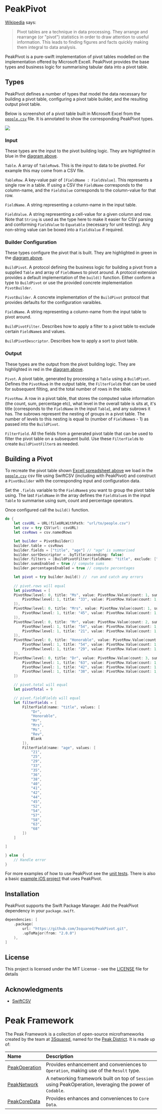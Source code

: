 # PeakPivot

<!-- ![Swift](https://github.com/3squared/PeakPivot/workflows/Swift/badge.svg?branch=main) --->

[Wikipedia](https://en.wikipedia.org/wiki/Pivot_table) says:

> Pivot tables are a technique in data processing. They arrange and rearrange (or "pivot") statistics in order to draw attention to useful information. This leads to finding figures and facts quickly making them integral to data analysis. 

PeakPivot is a pure-swift implementation of pivot tables modelled on the implementation offered by Microsoft Excell. PeakPivot provides the base types and business logic for summarising tabular data into a pivot table.

## Types 

PeakPivot defines a number of types that model the data necessary for building a pivot table, configuring a pivot table builder, and the resulting output pivot table.

Below is screenshot of a pivot table built in Microsoft Excel from the [`people.csv`](Assets/people.csv) file. It is annotated to show the corresponding PeakPivot types.

![](Assets/diagram.png)

### Input 

These types are the input to the pivot building logic. They are highlighted in blue in the [diagram above](#Types).

`Table`. A array of `TableRow`s. This is the input to data to be pivotted. For example this may come from a CSV file.

`TableRow`. A key-value pair of `[FieldName : FieldValue]`. This represents a single row in a table. If using a CSV the `FieldName` corresponds to the column-name, and the `FieldValue` corresponds to the column-value for that row.

`FieldName`. A string representing a column-name in the input table.

`FieldValue`. A string representing a cell-value for a given column and row. Note that `String` is used as the type here to make it easier for CSV parsing and conforming `FieldValue` to `Equatable` (necessary for unit testing). Any non-string value can be boxed into a `FieldValue` if required.

### Builder Configuration

These types configure the pivot that is built. They are highlighted in green in the [diagram above](#Types).

`BuildPivot`. A protocol defining the business logic for building a pivot from a supplied `Table` and array of `FieldName`s to pivot around. A protocol extension provides a default implementation of the `build()` function. Either conform a type to `BuildPivot` or use the provided concrete implementation `PivotBuilder`.

`PivotBuilder`. A concrete implementation of the `BuildPivot` protocol that provides defaults for the configuration varaibles.

`FieldName`. A string representing a column-name from the input table to pivot around.

`BuildPivotFilter`. Describes how to apply a filter to a pivot table to exclude certain `FieldName`s and values.

`BuildPivotDescriptor`. Describes how to apply a sort to pivot table.

### Output

These types are the output from the pivot building logic. They are highlighted in red in the [diagram above](#Types).

`Pivot`. A pivot table, generated by processing a `Table` using a `BuildPivot`. Defines the `PivotRow`s in the output table, the `FilterField`s that can be used for subsequent filting, and the total number of rows in the table.

`PivotRow`. A row in a pivot table, that stores the computed value information (the count, sum, percentage etc), what level in the overall table is sits at, it's title (corresponds to the `FieldName` in the input `Table`), and any subrows it has. The subrows represent the nesting of groups in a pivot table. The number of levels to this nesting is equal to  (number of `FieldName`s - 1) as passed into the `BuildPivot`.

`FilterField`. All the fields from a generated pivot table that can be used to filter the pivot table on a subsequent build. Use these `FilterField`s to create `BuildPivotFilter`s as needed.

## Building a Pivot

To recreate the pivot table shown [Excell spreadsheet above](#Types) we load in the [`people.csv`](Assets/people.csv) csv file using SwiftCSV (including with PeakPivot) and construct a `PivotBuilder` with the corresponding input and configuration data.

Set the `.fields` variable to the `FieldName`s you want to group the pivot table using. The last `FieldName` in the array defines the `FieldValue`s in the input `Table` to summarise using sum, count and percentage operators.

Once configured call the `build()` function.

```swift
do {
    let csvURL = URL(fileURLWithPath: "url/to/people.csv")
    let csv = try CSV(url: csvURL)
    let csvRows = csv.namedRows

    let builder = PivotBuilder()
    builder.table = csvRows
    builder.fields = ["title", "age"] // "age" is summarised
    builder.sortDescriptor = .byTitle(ascending: false) 
    builder.filters = [BuildPivotFilter(fieldName: "title", exclude: ["Blank", "Rev"])] // exclude "Blank" and "Rev" from the pivot table
    builder.sumsEnabled = true // compute sums
    builder.percentagesEnabled = true // compute percentages

    let pivot = try builder.build() //  run and catch any errors
    
    // pivot.rows will equal
    let pivotRows = [
    PivotRow(level: 0, title: "Ms", value: PivotRow.Value(count: 1, sum: 33, percentage: 1/9), subRows: [
        PivotRow(level: 1, title: "33", value: PivotRow.Value(count: 1, sum: 33, percentage: 1/9), subRows: nil),
    ]),
    PivotRow(level: 0, title: "Mrs", value: PivotRow.Value(count: 1, sum: 45, percentage: 1/9), subRows: [
        PivotRow(level: 1, title: "45", value: PivotRow.Value(count: 1, sum: 45, percentage: 1/9), subRows: nil),
    ]),
    PivotRow(level: 0, title: "Mr", value: PivotRow.Value(count: 2, sum: 75, percentage: 2/9), subRows: [
        PivotRow(level: 1, title: "54", value: PivotRow.Value(count: 1, sum: 54, percentage: 1/9), subRows: nil),
        PivotRow(level: 1, title: "21", value: PivotRow.Value(count: 1, sum: 21, percentage: 1/9), subRows: nil),
    ]),
    PivotRow(level: 0, title: "Honorable", value: PivotRow.Value(count: 2, sum: 83, percentage: 2/9), subRows: [
        PivotRow(level: 1, title: "54", value: PivotRow.Value(count: 1, sum: 54, percentage: 1/9), subRows: nil),
        PivotRow(level: 1, title: "29", value: PivotRow.Value(count: 1, sum: 29, percentage: 1/9), subRows: nil),
    ]),
    PivotRow(level: 0, title: "Dr", value: PivotRow.Value(count: 3, sum: 143, percentage: 3/9), subRows: [
        PivotRow(level: 1, title: "63", value: PivotRow.Value(count: 1, sum: 63, percentage: 1/9), subRows: nil),
        PivotRow(level: 1, title: "42", value: PivotRow.Value(count: 1, sum: 42, percentage: 1/9), subRows: nil),
        PivotRow(level: 1, title: "38", value: PivotRow.Value(count: 1, sum: 38, percentage: 1/9), subRows: nil),
    ])

    // pivot.total will equal
    let pivotTotal = 9

    // pivot.fieldFields will equal
    let filterFields = [
        FilterField(name: "title", values: [
            "Dr",
            "Honorable",
            "Mr",
            "Mrs",
            "Ms",
            "Rev",
            Blank
        ]),
        FilterField(name: "age", values: [
            "21",
            "25",
            "29",
            "33",
            "35",
            "36",
            "38",
            "40",
            "41",
            "42",
            "44",
            "45",
            "52",
            "54",
            "57",
            "58",
            "63",
            "68"
        ])
    ]

]

} else  {
    // Handle error
}

```

For more examples of how to use PeakPivot see the [unit tests](Tests/PeakPivotTests). There is also a basic [example iOS project](Example) that uses PeakPivot.

## Installation

PeakPivot supports the Swift Package Manager. Add the PeakPivot dependency in your `package.swift`.

```swift
dependencies: [
    .package(
        url: "https://github.com/3squared/PeakPivot.git",
        .upToMajor(from: "2.0.0")
    ),
]
```

## License

This project is licensed under the MIT License - see the [LICENSE](LICENSE) file for details

## Acknowledgments

* [SwiftCSV](https://github.com/swiftcsv/SwiftCSV)

# Peak Framework

The Peak Framework is a collection of open-source microframeworks created by the team at [3Squared](https://github.com/3squared), named for the [Peak District](https://en.wikipedia.org/wiki/Peak_District). It is made up of:

|Name|Description|
|:--|:--|
|[PeakOperation](https://github.com/3squared/PeakOperation)|Provides enhancement and conveniences to `Operation`, making use of the `Result` type.|
|[PeakNetwork](https://github.com/3squared/PeakNetwork)|A networking framework built on top of `Session` using PeakOperation, leveraging the power of `Codable`.|
|[PeakCoreData](https://github.com/3squared/PeakCoreData)|Provides enhances and conveniences to `Core Data`.|
